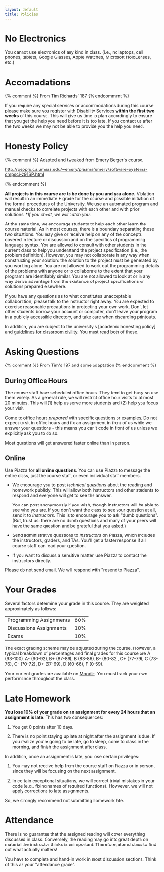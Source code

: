 ```yaml
---
layout: default
title: Policies
---
```


<a name="electronics"></a>

# No Electronics

You cannot use electronics of any kind in class. (i.e., no laptops, cell phones,
tablets, Google Glasses, Apple Watches, Microsoft HoloLenses, etc.)

<a name="accomadations"></a>

# Accomadations

{% comment %}
From Tim Richards' 187
{% endcomment %}

If you require any special services or accommodations during this course please
make sure you register with Disability Services **within the first two weeks**
of this course. This will give us time to plan accordingly to ensure that you
get the help you need before it is too late. If you contact us after the two
weeks we may not be able to provide you the help you need.

<a name="honesty"></a>

# Honesty Policy

{% comment %}
Adapted and tweaked from Emery Berger's course.

http://people.cs.umass.edu/~emery/plasma/emery/software-systems-cmpsci-291SP.html

{% endcomment %}

**All projects in this course are to be done by you and you alone.** Violation
will result in an immediate F grade for the course and possible initiation of
the formal procedures of the University. We use an automated program and manual
checks to correlate projects with each other and with prior solutions. **If you
cheat, we will catch you.*

At the same time, we encourage students to help each other learn the course
material. As in most courses, there is a boundary separating these two
situations. You may give or receive help on any of the concepts covered in
lecture or discussion and on the specifics of programming language syntax. You
are allowed to consult with other students in the current class to help you
understand the project specification (i.e., the problem definition). However,
you may not collaborate in any way when constructing your solution: the solution
to the project must be generated by you working alone. You are not allowed to
work out the programming details of the problems with anyone or to collaborate
to the extent that your programs are identifiably similar. You are not allowed
to look at or in any way derive advantage from the existence of project
specifications or solutions prepared elsewhere.

If you have any questions as to what constitutes unacceptable collaboration,
please talk to the instructor right away. You are expected to exercise
reasonable precautions in protecting your own work. Don't let other students
borrow your account or computer, don't leave your program in a publicly
accessible directory, and take care when discarding printouts.

In addition, you are subject to the university's [academic honesting policy]
and [guidelines for classroom civility]. You must read both of these.

<a name="questions"></a>

# Asking Questions

{% comment %}
From Tim's 187 and some adaptation
{% endcomment %}

## During Office Hours

The course staff have scheduled office hours. They tend to get busy so use
them wisely. As a general rule, we will restrict office hour visits to
at most 20 minutes. This will (1) help us serve more students and (2) help
you focus your visit.

Come to office hours *prepared* with specific questions or examples. Do not
expect to sit in office hours and fix an assignment in front of us while we
answer your questions - this means you can't code in front of us unless we
explicitly ask you to do so.

Most questions will get answered faster online than in person.

## Online

Use Piazza for **all online questions**. You can use Piazza to message the
entire class, just the course staff, or even individual staff members.

- We encourage you to post *technical questions* about the reading and homework
  publicly. This will allow both instructors and other students to respond and
  everyone will get to see the answer.

  You can post anonymously if you wish, though instructors will be able to see
  who you are. If you don't want the class to see your question at all, send it
  to *Instructors*. This is to encourage you to ask "dumb questions". (But,
  trust us: there are no dumb questions and many of your peers will have the
  same question and be grateful that you asked.)

- Send administrative questions to *Instructors* on Piazza, which includes the
  instructors, graders, and TAs. You'll get a faster response if all course
  staff can read your question.

- If you want to discuss a sensitive matter, use Piazza to contact the
  instructors directly.

Please do not send email. We will respond with "resend to Piazza".

<a name="grading"></a>

# Your Grades

Several factors determine your grade in this course. They are weighted
approximately as follows:

<div class="row">
  <div class="col-sm-3">
    <table class="table table-striped">
    <tbody>
    <tr><td>Programming Assignments</td><td>80%</td></tr>
    <tr><td>Discussions Assignments</td><td>10%</td></tr>
    <tr><td>Exams</td><td>10%</td></tr>
    </tbody>
    </table>
  </div>
</div>

The exact grading scheme may be adjusted during the course. However, a typical
breakdown of percentages and final grades for this course are A (93-100), A-
(90-92), B+ (87-89), B (83-86), B- (80-82), C+ (77-79), C (73-76), C- (70-72),
D+ (67-69), D (60-66), F (0-59).

Your current grades are available on [Moodle]. You must track your own
performance throughout the class.

<a name="late"></a>

# Late Homework

**You lose 10% of your grade on an assignment for every 24 hours that an
assignment is late**. This has two consequences:

1. You get 0 points after 10 days.

2. There is no point staying up late at night after the assignment is due.
   If you realize you're going to be late, go to sleep, come to class in the
   morning, and finish the assignment after class.

In addition, once an assignment is late, you lose certain privileges:

1. You may not receive help from the course staff on Piazza or in person, since
   they will be focusing on the next assignment.

2. In certain exceptional situations, we will correct trivial mistakes in your
   code (e.g., fixing names of required functions). Howvever, we will not apply
   corrections to late assignments.

So, we strongly recommend not submitting homework late.

<a name="attendance"></a>

# Attendance

There is no guarantee that the assigned reading will cover everything discussed
in class. Conversely, the reading may go into great depth on material the
instructor thinks is unimportant. Therefore, attend class to find out what
actually matters!

You have to complete and hand-in work in most discussion sections. Think of
this as your "attendance grade".





[academic honestly policy]: http://www.umass.edu/dean_students/codeofconduct/acadhonesty/

[guidelines for classroom civility]: http://www.umass.edu/dean_students/codeofconduct/classroomcivility/

[Moodle]: http://moodle.umass.edu